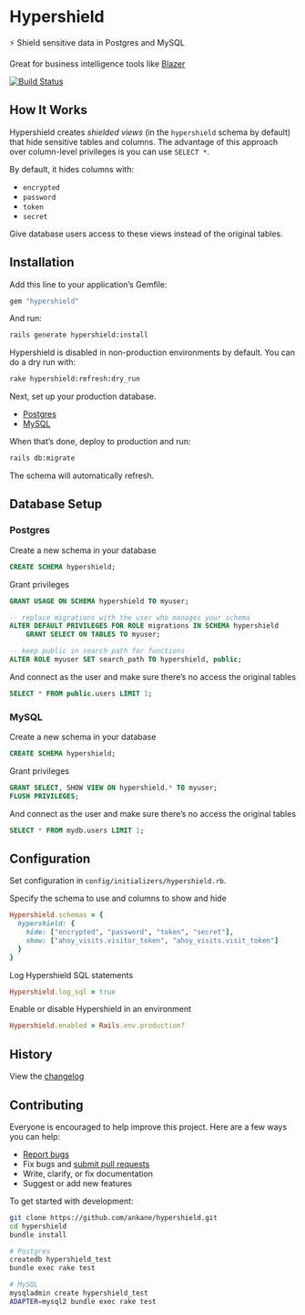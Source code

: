 # Hypershield

:zap: Shield sensitive data in Postgres and MySQL

Great for business intelligence tools like [Blazer](https://github.com/ankane/blazer)

[![Build Status](https://github.com/ankane/hypershield/workflows/build/badge.svg?branch=master)](https://github.com/ankane/hypershield/actions)

## How It Works

Hypershield creates *shielded views* (in the `hypershield` schema by default) that hide sensitive tables and columns. The advantage of this approach over column-level privileges is you can use `SELECT *`.

By default, it hides columns with:

- `encrypted`
- `password`
- `token`
- `secret`

Give database users access to these views instead of the original tables.

## Installation

Add this line to your application’s Gemfile:

```ruby
gem "hypershield"
```

And run:

```sh
rails generate hypershield:install
```

Hypershield is disabled in non-production environments by default. You can do a dry run with:

```sh
rake hypershield:refresh:dry_run
```

Next, set up your production database.

- [Postgres](#postgres)
- [MySQL](#mysql)

When that’s done, deploy to production and run:

```sh
rails db:migrate
```

The schema will automatically refresh.

## Database Setup

### Postgres

Create a new schema in your database

```sql
CREATE SCHEMA hypershield;
```

Grant privileges

```sql
GRANT USAGE ON SCHEMA hypershield TO myuser;

-- replace migrations with the user who manages your schema
ALTER DEFAULT PRIVILEGES FOR ROLE migrations IN SCHEMA hypershield
    GRANT SELECT ON TABLES TO myuser;

-- keep public in search path for functions
ALTER ROLE myuser SET search_path TO hypershield, public;
```

And connect as the user and make sure there’s no access the original tables

```sql
SELECT * FROM public.users LIMIT 1;
```

### MySQL

Create a new schema in your database

```sql
CREATE SCHEMA hypershield;
```

Grant privileges

```sql
GRANT SELECT, SHOW VIEW ON hypershield.* TO myuser;
FLUSH PRIVILEGES;
```

And connect as the user and make sure there’s no access the original tables

```sql
SELECT * FROM mydb.users LIMIT 1;
```

## Configuration

Set configuration in `config/initializers/hypershield.rb`.

Specify the schema to use and columns to show and hide

```ruby
Hypershield.schemas = {
  hypershield: {
    hide: ["encrypted", "password", "token", "secret"],
    show: ["ahoy_visits.visitor_token", "ahoy_visits.visit_token"]
  }
}
```

Log Hypershield SQL statements

```ruby
Hypershield.log_sql = true
```

Enable or disable Hypershield in an environment

```ruby
Hypershield.enabled = Rails.env.production?
```

## History

View the [changelog](CHANGELOG.md)

## Contributing

Everyone is encouraged to help improve this project. Here are a few ways you can help:

- [Report bugs](https://github.com/ankane/hypershield/issues)
- Fix bugs and [submit pull requests](https://github.com/ankane/hypershield/pulls)
- Write, clarify, or fix documentation
- Suggest or add new features

To get started with development:

```sh
git clone https://github.com/ankane/hypershield.git
cd hypershield
bundle install

# Postgres
createdb hypershield_test
bundle exec rake test

# MySQL
mysqladmin create hypershield_test
ADAPTER=mysql2 bundle exec rake test
```
